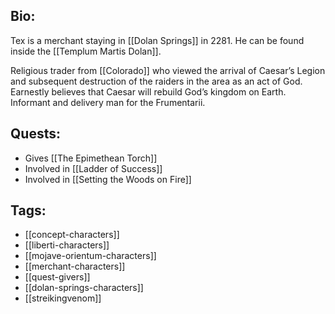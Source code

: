 ## Bio:

Tex is a merchant staying in [[Dolan Springs]] in 2281. He can be found inside the [[Templum Martis Dolan]].

Religious trader from [[Colorado]] who viewed the arrival of Caesar’s Legion and subsequent destruction of the raiders in the area as an act of God. Earnestly believes that Caesar will rebuild God’s kingdom on Earth. Informant and delivery man for the Frumentarii.

## Quests:

- Gives [[The Epimethean Torch]]
- Involved in [[Ladder of Success]]
- Involved in [[Setting the Woods on Fire]]

## Tags:

- [[concept-characters]]
- [[liberti-characters]]
- [[mojave-orientum-characters]]
- [[merchant-characters]]
- [[quest-givers]]
- [[dolan-springs-characters]]
- [[streikingvenom]]